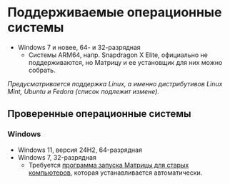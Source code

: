 # Поддерживаемые операционные системы
- Windows 7 и новее, 64- и 32-разрядная
  - Системы ARM64, напр. Snapdragon X Elite, официально не поддерживаются, но Матрицу и ее установщик для них можно собрать.

_Предусматривается поддержка Linux, а именно дистрибутивов Linux Mint, Ubuntu и Fedora (список подлежит измене)._

## Проверенные операционные системы
### Windows
- Windows 11, версия 24H2, 64-разрядная
- Windows 7, 32-разрядная
  - Требуется [программа запуска Матрицы для старых компьютеров](leglaunch/), которая устанавливается автоматически.

